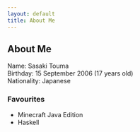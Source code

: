 ```yaml
---
layout: default
title: About Me
---
```


## About Me

Name: Sasaki Touma<br>
Birthday: 15 September 2006 (17 years old)<br>
Nationality: Japanese<br>

### Favourites
* Minecraft Java Edition
* Haskell
